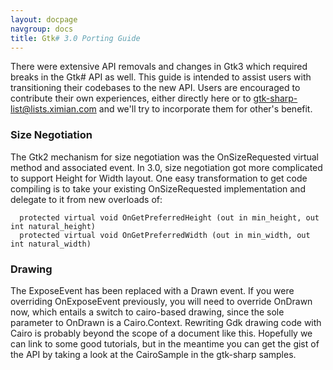 ```yaml
---
layout: docpage
navgroup: docs
title: Gtk# 3.0 Porting Guide
---
```


There were extensive API removals and changes in Gtk3 which required breaks in the Gtk\# API as well. This guide is intended to assist users with transitioning their codebases to the new API. Users are encouraged to contribute their own experiences, either directly here or to gtk-sharp-list@lists.ximian.com and we'll try to incorporate them for other's benefit.

### Size Negotiation

The Gtk2 mechanism for size negotiation was the OnSizeRequested virtual method and associated event. In 3.0, size negotiation got more complicated to support Height for Width layout. One easy transformation to get code compiling is to take your existing OnSizeRequested implementation and delegate to it from new overloads of:

      protected virtual void OnGetPreferredHeight (out in min_height, out int natural_height)
      protected virtual void OnGetPreferredWidth (out in min_width, out int natural_width)

### Drawing

The ExposeEvent has been replaced with a Drawn event. If you were overriding OnExposeEvent previously, you will need to override OnDrawn now, which entails a switch to cairo-based drawing, since the sole parameter to OnDrawn is a Cairo.Context. Rewriting Gdk drawing code with Cairo is probably beyond the scope of a document like this. Hopefully we can link to some good tutorials, but in the meantime you can get the gist of the API by taking a look at the CairoSample in the gtk-sharp samples.

